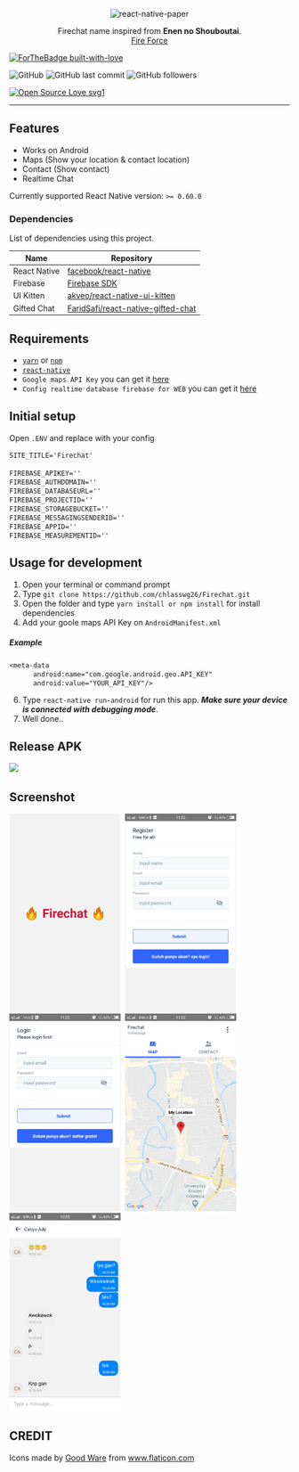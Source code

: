 <p align="center">
  <img alt="react-native-paper" src="https://i.imgur.com/uaslBWW.png" width="300">
</p>
<p align="center">
  Firechat name inspired from <strong>Enen no Shouboutai</strong>.<br/>
  <a href="https://myanimelist.net/anime/38671/Enen_no_Shouboutai">Fire Force</a>
</p>


[![ForTheBadge built-with-love](http://ForTheBadge.com/images/badges/built-with-love.svg)](https://github.com/chlasswg26/)


![GitHub](https://img.shields.io/github/license/chlasswg26/Firechat?style=for-the-badge)
![GitHub last commit](https://img.shields.io/github/last-commit/chlasswg26/Firechat?style=for-the-badge)
![GitHub followers](https://img.shields.io/github/followers/chlasswg26?style=for-the-badge)

[![Open Source Love svg1](https://badges.frapsoft.com/os/v1/open-source.svg?v=103)](https://github.com/chlasswg26/Firechat/)

---

## Features

- Works on Android
- Maps (Show your location & contact location)
- Contact (Show contact)
- Realtime Chat

Currently supported React Native version: `>= 0.60.0`

### Dependencies

List of dependencies using this project.

| Name | Repository |
| ------ | ------ |
| React Native | [facebook/react-native](https://facebook.github.io/react-native/) |
| Firebase | [Firebase SDK](https://www.npmjs.com/package/firebase) |
| UI Kitten | [akveo/react-native-ui-kitten](https://github.com/akveo/react-native-ui-kitten/) |
| Gifted Chat | [FaridSafi/react-native-gifted-chat](https://github.com/FaridSafi/react-native-gifted-chat) |

## Requirements

* [`yarn`](https://yarnpkg.com/getting-started/install) or [`npm`](https://www.npmjs.com/)
* [`react-native`](https://facebook.github.io/react-native/docs/getting-started)
* `Google maps API Key` you can get it [here](https://developers.google.com/maps/documentation/javascript/get-api-key)
* `Config realtime database firebase for WEB` you can get it [here](https://firebase.google.com/)

## Initial setup

Open `.ENV` and replace with your config
```shell
SITE_TITLE='Firechat'

FIREBASE_APIKEY=''
FIREBASE_AUTHDOMAIN=''
FIREBASE_DATABASEURL=''
FIREBASE_PROJECTID=''
FIREBASE_STORAGEBUCKET=''
FIREBASE_MESSAGINGSENDERID=''
FIREBASE_APPID=''
FIREBASE_MEASUREMENTID=''
```

## Usage for development

1. Open your terminal or command prompt
2. Type `git clone https://github.com/chlasswg26/Firechat.git`
3. Open the folder and type `yarn install or npm install` for install dependencies
4. Add your goole maps API Key on `AndroidManifest.xml`
##### Example
  ```
  <meta-data
        android:name="com.google.android.geo.API_KEY"
        android:value="YOUR_API_KEY"/>
  ```
6. Type `react-native run-android` for run this app. ***Make sure your device is connected with debugging mode***.
7. Well done..

## Release APK

<a href="https://drive.google.com/file/d/1WHvMc0kSENALi_Ucqd3CTNM3gov5MN95/view?usp=sharing">
  <img src="https://img.shields.io/badge/Download%20on%20the-Google%20Drive-blue.svg?style=popout&logo=google-drive"/>
</a>


## Screenshot

<kbd>
<img src="./screenshot/Screenshot_20200705_111524.jpg" width="200">
</kbd>

<kbd>
<img src="./screenshot/Screenshot_20200705_110239.jpg" width="200">
</kbd>

<kbd>
<img src="./screenshot/Screenshot_20200705_110235.jpg" width="200">
</kbd>

<kbd>
<img src="./screenshot/Screenshot_20200705_110214.jpg" width="200">
</kbd>

<kbd>
<img src="./screenshot/Screenshot_20200705_105537.jpg" width="200">
</kbd>

## CREDIT

Icons made by <a href="https://www.flaticon.com/authors/good-ware" title="Good Ware">Good Ware</a> from <a href="https://www.flaticon.com/" title="Flaticon"> www.flaticon.com</a>
